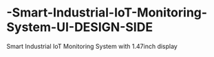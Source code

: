 # -Smart-Industrial-IoT-Monitoring-System-UI-DESIGN-SIDE
 Smart Industrial IoT Monitoring System with 1.47inch display
